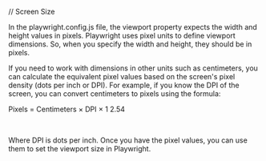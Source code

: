 // Screen Size 

In the playwright.config.js file, the viewport property expects the width and height values in pixels. Playwright uses pixel units to define viewport dimensions. So, when you specify the width and height, they should be in pixels.

If you need to work with dimensions in other units such as centimeters, you can calculate the equivalent pixel values based on the screen's pixel density (dots per inch or DPI). For example, if you know the DPI of the screen, you can convert centimeters to pixels using the formula:

Pixels = Centimeters × DPI × 1
                            2.54

​


 

Where DPI is dots per inch. Once you have the pixel values, you can use them to set the viewport size in Playwright.